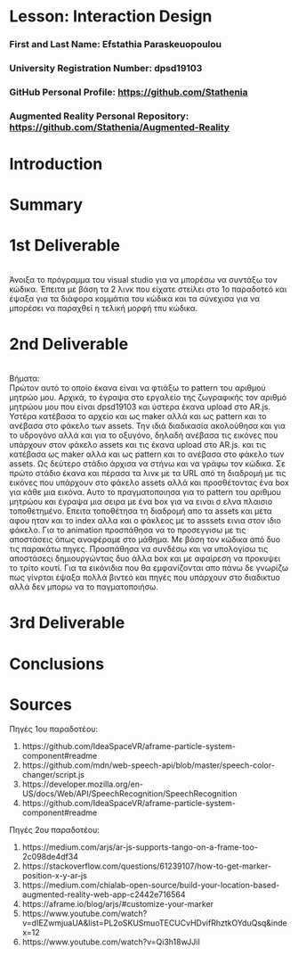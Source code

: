# Lesson: Interaction Design

### First and Last Name: Efstathia Paraskeuopoulou
### University Registration Number: dpsd19103
### GitHub Personal Profile: https://github.com/Stathenia
### Augmented Reality Personal Repository: https://github.com/Stathenia/Augmented-Reality

# Introduction

# Summary


# 1st Deliverable
<br>
Άνοιξα το πρόγραμμα του visual studio για να μπορέσω να συντάξω τον κώδικα. Έπειτα με βάση τα 2 λινκ που είχατε στείλει στο 1ο παραδοτεό 
και έψαξα για τα διάφορα κομμάτια του κώδικα και τα σύνεχισα για να μπορέσει να παραχθεί η τελική μορφή τπυ κώδικα. 

# 2nd Deliverable
<br>
Βήματα:
<br>
Πρώτον αυτό το οποίο έκανα είναι να φτιάξω το pattern του αριθμού μητρώο μου. Αρχικά, το έγραψα στο εργαλείο της ζωγραφικής τον αριθμό μητρώου μου που είναι dpsd19103 και ύστερα έκανα upload στο AR.js. Υστέρα κατέβασα το αρχείο και ως maker αλλά και ως pattern και το ανέβασα στο φάκελο των  assets. Την ιδιά διαδικασία ακολούθησα και για το υδρογόνο αλλά και για το οξυγόνο, δηλαδή ανέβασα τις εικόνες που υπάρχουν στον φάκελο assets και τις έκανα upload στο AR.js. και τις κατέβασα ως maker αλλά και ως pattern και το ανέβασα στο φάκελο των  assets. 
Ως δεύτερο στάδιο άρχισα να στήνω και να γράφω τον κώδικα. 
Σε πρώτο στάδιο έκανα και πέρασα τα λινκ με τα URL από τη διαδρομή με τις εικόνες που υπάρχουν στο φάκελο assets αλλά και προσθέτοντας ένα box για κάθε μια εικόνα. Αυτο το πραγματοποιησα για το pattern του αριθμου μητρώου και έγραψα μια σειρα με ένα box για να ειναι σ ελνα πλαισιο τοποθετημένο. Επειτα τοποθέτησα τη διαδρομή απο τα assets και μετα αφου ηταν και το index αλλα και ο φάκλεος με το asssets εινια στον ιδιο φάκελο. Για το animation προσπάθησα να το προσεγγισω με τις αποστάσεις όπως αναφέραμε στο μάθημα. Με βάση τον κώδικα από δυο τις παρακάτω πηγες. Προσπάθησα να συνδέσω και να υπολογίσω τις αποστάσεςι δημιουργώντας δυο άλλα box και με αφαίρεση να προκυψει το τρίτο κουτί. Για τα εικόνιδια που θα εμφανίζονται απο πάνω δε γνωρίζω πως γίνρται έψαξα πολλά βιντεό και πηγές που υπάρχουν στο διαδικτυο αλλά δεν μπορω να το παγματοποιήσω.  

# 3rd Deliverable 


# Conclusions


# Sources
Πηγές 1ου παραδοτέου: 

<ol>
<li>https://github.com/IdeaSpaceVR/aframe-particle-system-component#readme
<li>https://github.com/mdn/web-speech-api/blob/master/speech-color-changer/script.js
<li>https://developer.mozilla.org/en-US/docs/Web/API/SpeechRecognition/SpeechRecognition
<li>https://github.com/IdeaSpaceVR/aframe-particle-system-component#readme
</ol>

Πηγές 2ου παραδοτέου:
<ol>
<li>https://medium.com/arjs/ar-js-supports-tango-on-a-frame-too-2c098de4df34 </li>
<li>https://stackoverflow.com/questions/61239107/how-to-get-marker-position-x-y-ar-js </li>
<li>https://medium.com/chialab-open-source/build-your-location-based-augmented-reality-web-app-c2442e716564</li>
<li>https://aframe.io/blog/arjs/#customize-your-marker </li>
<li>https://www.youtube.com/watch?v=dIEZwmjuaUA&list=PL2oSKUSmuoTECUCvHDvifRhztkOYduQsq&index=12</li>
<li>https://www.youtube.com/watch?v=Qi3h18wJJiI</li>
</ol>


